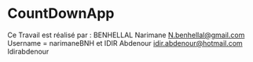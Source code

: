 # CountDownApp
Ce Travail est réalisé par : 
BENHELLAL Narimane
N.benhellal@gmail.com
Username = narimaneBNH
et IDIR Abdenour
idir.abdenour@hotmail.com 
Idirabdenour

